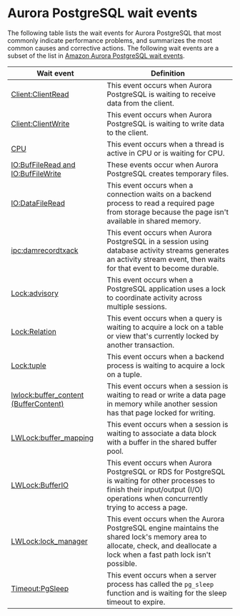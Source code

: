 # Aurora PostgreSQL wait events<a name="AuroraPostgreSQL.Tuning.concepts.summary"></a>

The following table lists the wait events for Aurora PostgreSQL that most commonly indicate performance problems, and summarizes the most common causes and corrective actions\. The following wait events are a subset of the list in [Amazon Aurora PostgreSQL wait events](AuroraPostgreSQL.Reference.Waitevents.md)\.


| Wait event | Definition | 
| --- | --- | 
|  [Client:ClientRead](apg-waits.clientread.md)  |  This event occurs when Aurora PostgreSQL is waiting to receive data from the client\.  | 
|  [Client:ClientWrite](apg-waits.clientwrite.md)  |  This event occurs when Aurora PostgreSQL is waiting to write data to the client\.  | 
|  [CPU](apg-waits.cpu.md)  |  This event occurs when a thread is active in CPU or is waiting for CPU\.  | 
|  [IO:BufFileRead and IO:BufFileWrite](apg-waits.iobuffile.md)  |  These events occur when Aurora PostgreSQL creates temporary files\.  | 
|  [IO:DataFileRead](apg-waits.iodatafileread.md)  |  This event occurs when a connection waits on a backend process to read a required page from storage because the page isn't available in shared memory\.   | 
|  [ipc:damrecordtxack](apg-waits.ipcdamrecordtxac.md)  |  This event occurs when Aurora PostgreSQL in a session using database activity streams generates an activity stream event, then waits for that event to become durable\.  | 
|  [Lock:advisory](apg-waits.lockadvisory.md)  |  This event occurs when a PostgreSQL application uses a lock to coordinate activity across multiple sessions\.  | 
|  [Lock:Relation](apg-waits.lockrelation.md)  |  This event occurs when a query is waiting to acquire a lock on a table or view that's currently locked by another transaction\.  | 
|  [Lock:tuple](apg-waits.locktuple.md)  |  This event occurs when a backend process is waiting to acquire a lock on a tuple\.  | 
|  [lwlock:buffer\_content \(BufferContent\)](apg-waits.lockbuffercontent.md)  |  This event occurs when a session is waiting to read or write a data page in memory while another session has that page locked for writing\.  | 
|  [LWLock:buffer\_mapping](apg-waits.lwl-buffer-mapping.md)  |  This event occurs when a session is waiting to associate a data block with a buffer in the shared buffer pool\.  | 
|  [LWLock:BufferIO](apg-waits.lwlockbufferio.md)  |  This event occurs when Aurora PostgreSQL or RDS for PostgreSQL is waiting for other processes to finish their input/output \(I/O\) operations when concurrently trying to access a page\.  | 
|  [LWLock:lock\_manager](apg-waits.lw-lock-manager.md)  | This event occurs when the Aurora PostgreSQL engine maintains the shared lock's memory area to allocate, check, and deallocate a lock when a fast path lock isn't possible\. | 
|  [Timeout:PgSleep](apg-waits.timeoutpgsleep.md)  |  This event occurs when a server process has called the `pg_sleep` function and is waiting for the sleep timeout to expire\.   | 